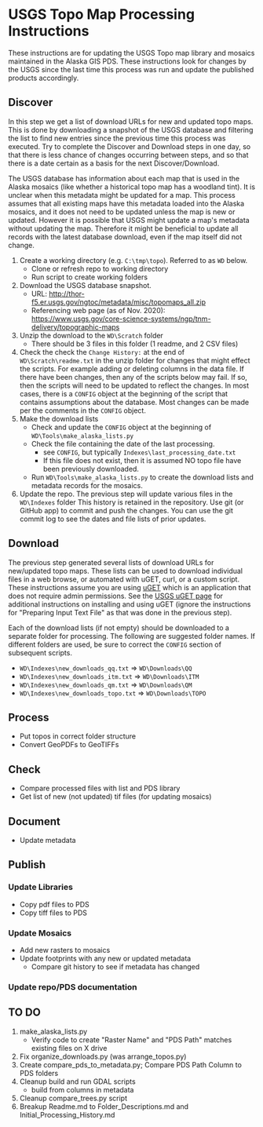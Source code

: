 # USGS Topo Map Processing Instructions

These instructions are for updating the USGS Topo map library
and mosaics maintained in the Alaska GIS PDS.  These instructions
look for changes by the USGS since the last time this process was
run and update the published products accordingly.

## Discover

In this step we get a list of download URLs for new and updated topo maps.
This is done by downloading a snapshot of the USGS database and filtering
the list to find new entries since the previous time this process was
executed.  Try to complete the Discover and Download steps in one day,
so that there is less chance of changes occurring between steps, and so
that there is a date certain as a basis for the next Discover/Download.

The USGS database has information about each map that is used in the Alaska
mosaics (like whether a historical topo map has a woodland tint).  It is
unclear when this metadata might be updated for a map.  This process assumes
that all existing maps have this metadata loaded into the Alaska mosaics,
and it does not need to be updated unless the map is new or updated.  However
it is possible that USGS might update a map's metadata without updating the
map.  Therefore it might be beneficial to update all records with the latest
database download, even if the map itself did not change.

1) Create a working directory (e.g. `C:\tmp\topo`). Referred to as `WD` below.
   - Clone or refresh repo to working directory
   - Run script to create working folders
2) Download the USGS database snapshot.
   - URL: http://thor-f5.er.usgs.gov/ngtoc/metadata/misc/topomaps_all.zip
   - Referencing web page (as of Nov. 2020):
     https://www.usgs.gov/core-science-systems/ngp/tnm-delivery/topographic-maps
3) Unzip the download to the `WD\Scratch` folder
   - There should be 3 files in this folder (1 readme, and 2 CSV files)
4) Check the check the `Change History:` at the end of `WD\Scratch\readme.txt`
   in the unzip folder for changes that might effect the scripts.
   For example adding or deleting columns in the data file.  If there have
   been changes, then any of the scripts below may fail.  If so, then the scripts
   will need to be updated to reflect the changes. In most cases, there is a
   `CONFIG` object at the beginning of the script that contains assumptions about
   the database.  Most changes can be made per the comments in the `CONFIG` object.
5) Make the download lists
   - Check and update the `CONFIG` object at the beginning of
     `WD\Tools\make_alaska_lists.py`
   - Check the file containing the date of the last processing.
     - see `CONFIG`, but typically `Indexes\last_processing_date.txt`
     - If this file does not exist, then it is assumed NO topo file have been
       previously downloaded.
   - Run `WD\Tools\make_alaska_lists.py` to create the download lists and
     metadata records for the mosaics.
6) Update the repo.
   The previous step will update various files in the `WD\Indexes` folder
   This history is retained in the repository.  Use git (or GitHub app) to
   commit and push the changes. You can use the git commit log to see the
   dates and file lists of prior updates.

## Download

The previous step generated several lists of download URLs for new/updated
topo maps.  These lists can be used to download individual files in a web
browse, or automated with uGET, curl, or a custom script.  These instructions
assume you are using [uGET](https://sourceforge.net/projects/urlget/) which is an application that does not require admin permissions.  See the
[USGS uGET page](https://viewer.nationalmap.gov/uget-instructions/) for additional instructions on installing and using uGET (ignore the instructions
for "Preparing Input Text File" as that was done in the previous step).

Each of the download lists (if not empty) should be downloaded to a
separate folder for processing. The following are suggested folder names.
If different folders are used, be sure to correct the `CONFIG` section of
subsequent scripts.

- `WD\Indexes\new_downloads_qq.txt` => `WD\Downloads\QQ`
- `WD\Indexes\new_downloads_itm.txt` => `WD\Downloads\ITM`
- `WD\Indexes\new_downloads_qm.txt` => `WD\Downloads\QM`
- `WD\Indexes\new_downloads_topo.txt` => `WD\Downloads\TOPO`

## Process

- Put topos in correct folder structure
- Convert GeoPDFs to GeoTIFFs

## Check

- Compare processed files with list and PDS library
- Get list of new (not updated) tif files (for updating mosaics)

## Document

- Update metadata

## Publish

### Update Libraries

- Copy pdf files to PDS
- Copy tiff files to PDS

### Update Mosaics

- Add new rasters to mosaics
- Update footprints with any new or updated metadata
  - Compare git history to see if metadata has changed

### Update repo/PDS documentation

## TO DO

1) make_alaska_lists.py
   - Verify code to create "Raster Name" and "PDS Path" matches existing files on X drive
3) Fix organize_downloads.py (was arrange_topos.py)
4) Create compare_pds_to_metadata.py; Compare PDS Path Column to PDS folders
5) Cleanup build and run GDAL scripts
   - build from columns in metadata
6) Cleanup compare_trees.py script
7) Breakup Readme.md to Folder_Descriptions.md and Initial_Processing_History.md
